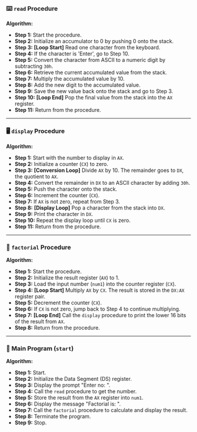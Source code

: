 ### ⌨️ `read` Procedure

**Algorithm:**
* **Step 1:** Start the procedure.
* **Step 2:** Initialize an accumulator to 0 by pushing 0 onto the stack.
* **Step 3:** **[Loop Start]** Read one character from the keyboard.
* **Step 4:** If the character is 'Enter', go to Step 10.
* **Step 5:** Convert the character from ASCII to a numeric digit by subtracting `30h`.
* **Step 6:** Retrieve the current accumulated value from the stack.
* **Step 7:** Multiply the accumulated value by 10.
* **Step 8:** Add the new digit to the accumulated value.
* **Step 9:** Save the new value back onto the stack and go to Step 3.
* **Step 10:** **[Loop End]** Pop the final value from the stack into the `AX` register.
* **Step 11:** Return from the procedure.

***

### 🖥️ `display` Procedure

**Algorithm:**
* **Step 1:** Start with the number to display in `AX`.
* **Step 2:** Initialize a counter (`CX`) to zero.
* **Step 3:** **[Conversion Loop]** Divide `AX` by 10. The remainder goes to `DX`, the quotient to `AX`.
* **Step 4:** Convert the remainder in `DX` to an ASCII character by adding `30h`.
* **Step 5:** Push the character onto the stack.
* **Step 6:** Increment the counter (`CX`).
* **Step 7:** If `AX` is not zero, repeat from Step 3.
* **Step 8:** **[Display Loop]** Pop a character from the stack into `DX`.
* **Step 9:** Print the character in `DX`.
* **Step 10:** Repeat the display loop until `CX` is zero.
* **Step 11:** Return from the procedure.

***

### 🔢 `factorial` Procedure

**Algorithm:**
* **Step 1:** Start the procedure.
* **Step 2:** Initialize the result register (`AX`) to 1.
* **Step 3:** Load the input number (`num1`) into the counter register (`CX`).
* **Step 4:** **[Loop Start]** Multiply `AX` by `CX`. The result is stored in the `DX:AX` register pair.
* **Step 5:** Decrement the counter (`CX`).
* **Step 6:** If `CX` is not zero, jump back to Step 4 to continue multiplying.
* **Step 7:** **[Loop End]** Call the `display` procedure to print the lower 16 bits of the result from `AX`.
* **Step 8:** Return from the procedure.

***

### 📜 Main Program (`start`)

**Algorithm:**
* **Step 1:** Start.
* **Step 2:** Initialize the Data Segment (DS) register.
* **Step 3:** Display the prompt "Enter no: ".
* **Step 4:** Call the `read` procedure to get the number.
* **Step 5:** Store the result from the `AX` register into `num1`.
* **Step 6:** Display the message "Factorial is: ".
* **Step 7:** Call the `factorial` procedure to calculate and display the result.
* **Step 8:** Terminate the program.
* **Step 9:** Stop.